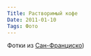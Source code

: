 ```yaml
---
Title: Растворимый кофе
Date: 2011-01-10
Tags: Фото
---
```


Фотки из [Сан-Франциско](http://spleaner.posterous.com/))